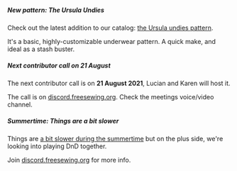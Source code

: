 ##### New pattern: The Ursula Undies

Check out the latest addition to our catalog: [the Ursula undies pattern](/designs/ursula/).

It's a basic, highly-customizable underwear pattern. A quick make, and ideal as a stash buster.

##### Next contributor call on 21 August

The next contributor call is on **21 August 2021**, Lucian and Karen will host it.

The call is on [discord.freesewing.org](https://discord.freesewing.org/).
Check the meetings voice/video channel.


##### Summertime: Things are a bit slower

Things are [a bit slower during the summertime](https://github.com/freesewing/freesewing/discussions/1139) but
on the plus side, we're looking into playing DnD together.

Join [discord.freesewing.org](https://discord.freesewing.org/) for more info.
